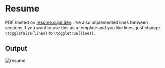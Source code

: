 # Resume

PDF hosted on [resume.sujal.dev](https://resume.sujal.dev). I've also implemented lines between sections if you want to
use this as a template and you like lines, just change `\togglefalse{lines}` to `\toggletrue{lines}`.


## Output

![resume](https://user-images.githubusercontent.com/75830554/226650799-f712c471-35c6-484d-b790-e19d479f35f6.png)
